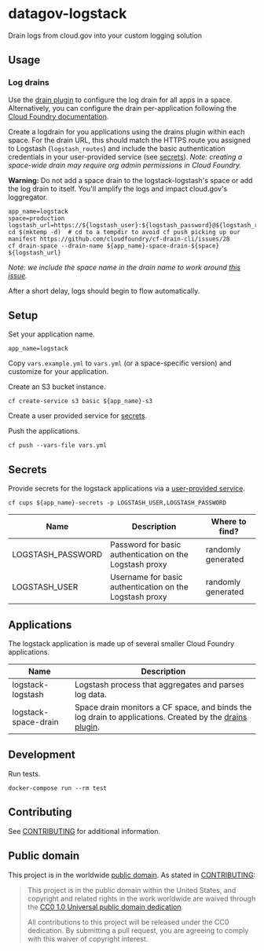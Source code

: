 # datagov-logstack

Drain logs from cloud.gov into your custom logging solution

## Usage

### Log drains

Use the [drain
plugin](https://github.com/cloudfoundry/cf-drain-cli#drain-all-apps-in-a-space)
to configure the log drain for all apps in a space. Alternatively, you can
configure the drain per-application following the [Cloud Foundry
documentation](https://docs.cloudfoundry.org/devguide/services/log-management.html).

Create a logdrain for you applications using the drains plugin within each
space. For the drain URL, this should match the HTTPS route you assigned to
Logstash (`logstash_routes`) and include the basic authentication credentials in
your user-provided service (see [secrets](#secrets)). _Note: creating
a space-wide drain may require org admin permissions in Cloud Foundry._

**Warning:** Do not add a space drain to the logstack-logstash's space or add the log
drain to itself. You'll amplify the logs and impact cloud.gov's loggregator.

    app_name=logstack
    space=production
    logstash_url=https://${logstash_user}:${logstash_password}@${logstash_route}
    cd $(mktemp -d)  # cd to a tempdir to avoid cf push picking up our manifest https://github.com/cloudfoundry/cf-drain-cli/issues/28
    cf drain-space --drain-name ${app_name}-space-drain-${space} ${logstash_url}

_Note: we include the space name in the drain name to work around [this issue](https://github.com/cloudfoundry/cf-drain-cli/issues/27)._

After a short delay, logs should begin to flow automatically.

## Setup

Set your application name.

    app_name=logstack

Copy `vars.example.yml` to `vars.yml` (or a space-specific version) and
customize for your application.

Create an S3 bucket instance.

    cf create-service s3 basic ${app_name}-s3

Create a user provided service for [secrets](#secrets).

Push the applications.

    cf push --vars-file vars.yml

## Secrets

Provide secrets for the logstack applications via a [user-provided service](https://docs.cloudfoundry.org/devguide/services/user-provided.html).

    cf cups ${app_name}-secrets -p LOGSTASH_USER,LOGSTASH_PASSWORD

Name | Description | Where to find?
---- | ----------- | --------------
LOGSTASH_PASSWORD | Password for basic authentication on the Logstash proxy | randomly generated
LOGSTASH_USER | Username for basic authentication on the Logstash proxy | randomly generated

## Applications

The logstack application is made up of several smaller Cloud Foundry
applications.

Name | Description
---- | -----------
logstack-logstash | Logstash process that aggregates and parses log data.
logstack-space-drain | Space drain monitors a CF space, and binds the log drain to applications. Created by the [drains plugin](https://github.com/cloudfoundry/cf-drain-cli).

## Development

Run tests.

    docker-compose run --rm test

## Contributing

See [CONTRIBUTING](CONTRIBUTING.md) for additional information.

## Public domain

This project is in the worldwide [public domain](LICENSE.md). As stated in [CONTRIBUTING](CONTRIBUTING.md):

> This project is in the public domain within the United States, and copyright and related rights in the work worldwide are waived through the [CC0 1.0 Universal public domain dedication](https://creativecommons.org/publicdomain/zero/1.0/).
>
> All contributions to this project will be released under the CC0 dedication. By submitting a pull request, you are agreeing to comply with this waiver of copyright interest.
